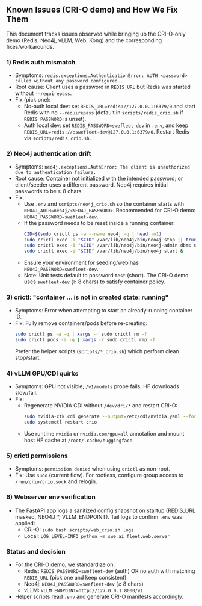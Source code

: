 ## Known Issues (CRI-O demo) and How We Fix Them

This document tracks issues observed while bringing up the CRI-O-only demo (Redis, Neo4j, vLLM, Web, Kong) and the corresponding fixes/workarounds.

### 1) Redis auth mismatch
- Symptoms: `redis.exceptions.AuthenticationError: AUTH <password> called without any password configured...`
- Root cause: Client uses a password in `REDIS_URL` but Redis was started without `--requirepass`.
- Fix (pick one):
  - No-auth local dev: set `REDIS_URL=redis://127.0.0.1:6379/0` and start Redis with no `--requirepass` (default in `scripts/redis_crio.sh` if `REDIS_PASSWORD` is unset).
  - Auth local dev: set `REDIS_PASSWORD=swefleet-dev` in `.env`, and keep `REDIS_URL=redis://:swefleet-dev@127.0.0.1:6379/0`. Restart Redis via `scripts/redis_crio.sh`.

### 2) Neo4j authentication drift
- Symptoms: `neo4j.exceptions.AuthError: The client is unauthorized due to authentication failure.`
- Root cause: Container not initialized with the intended password; or client/seeder uses a different password. Neo4j requires initial passwords to be ≥ 8 chars.
- Fix:
  - Use `.env` and `scripts/neo4j_crio.sh` so the container starts with `NEO4J_AUTH=neo4j/<NEO4J_PASSWORD>`. Recommended for CRI-O demo: `NEO4J_PASSWORD=swefleet-dev`.
  - If the password needs to be reset inside a running container:
    ```bash
    CID=$(sudo crictl ps -a --name neo4j -q | head -n1)
    sudo crictl exec -i "$CID" /var/lib/neo4j/bin/neo4j stop || true
    sudo crictl exec -i "$CID" /var/lib/neo4j/bin/neo4j-admin dbms set-initial-password swefleet-dev
    sudo crictl exec -i "$CID" /var/lib/neo4j/bin/neo4j start &
    ```
  - Ensure your environment for seeding/web has `NEO4J_PASSWORD=swefleet-dev`.
  - Note: Unit tests default to password `test` (short). The CRI-O demo uses `swefleet-dev` (≥ 8 chars) to satisfy container policy.

### 3) crictl: "container ... is not in created state: running"
- Symptoms: Error when attempting to start an already-running container ID.
- Fix: Fully remove containers/pods before re-creating:
  ```bash
  sudo crictl ps -a -q | xargs -r sudo crictl rm -f
  sudo crictl pods -a -q | xargs -r sudo crictl rmp -f
  ```
  Prefer the helper scripts (`scripts/*_crio.sh`) which perform clean stop/start.

### 4) vLLM GPU/CDI quirks
- Symptoms: GPU not visible; `/v1/models` probe fails; HF downloads slow/fail.
- Fix:
  - Regenerate NVIDIA CDI without `/dev/dri/*` and restart CRI-O:
    ```bash
    sudo nvidia-ctk cdi generate --output=/etc/cdi/nvidia.yaml --format=yaml --csv.ignore-pattern '/dev/dri/.*'
    sudo systemctl restart crio
    ```
  - Use runtime `nvidia` or `nvidia.com/gpu=all` annotation and mount host HF cache at `/root/.cache/huggingface`.

### 5) crictl permissions
- Symptoms: `permission denied` when using `crictl` as non-root.
- Fix: Use `sudo` (current flow). For rootless, configure group access to `/run/crio/crio.sock` and relogin.

### 6) Webserver env verification
- The FastAPI app logs a sanitized config snapshot on startup (REDIS_URL masked, NEO4J_*, VLLM_ENDPOINT). Tail logs to confirm `.env` was applied:
  - CRI-O: `sudo bash scripts/web_crio.sh logs`
  - Local: `LOG_LEVEL=INFO python -m swe_ai_fleet.web.server`

### Status and decision
- For the CRI-O demo, we standardize on:
  - Redis: `REDIS_PASSWORD=swefleet-dev` (auth) OR no auth with matching `REDIS_URL` (pick one and keep consistent)
  - Neo4j: `NEO4J_PASSWORD=swefleet-dev` (≥ 8 chars)
  - vLLM: `VLLM_ENDPOINT=http://127.0.0.1:8000/v1`
- Helper scripts read `.env` and generate CRI-O manifests accordingly.


